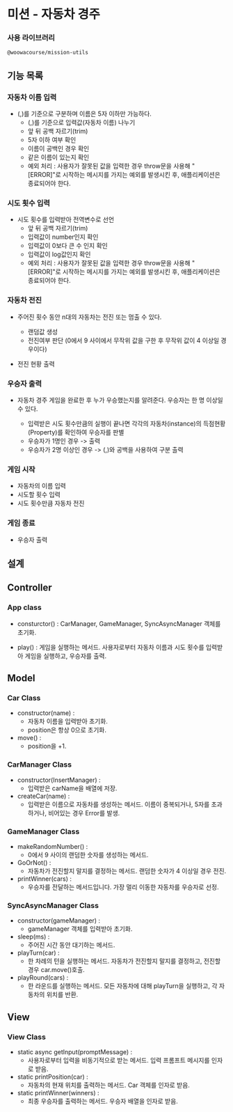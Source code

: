 # 미션 - 자동차 경주

### 사용 라이브러리

    @woowacourse/mission-utils

## 기능 목록

### 자동차 이름 입력

- (,)를 기준으로 구분하며 이름은 5자 이하만 가능하다.
  - (,)를 기준으로 입력값(자동차 이름) 나누기
  - 앞 뒤 공백 자르기(trim)
  - 5자 이하 여부 확인
  - 이름이 공백인 경우 확인
  - 같은 이름이 있는지 확인
  - 예외 처리 : 사용자가 잘못된 값을 입력한 경우 throw문을 사용해 "[ERROR]"로 시작하는 메시지를 가지는 예외를 발생시킨 후, 애플리케이션은 종료되어야 한다.

### 시도 횟수 입력

- 시도 횟수를 입력받아 전역변수로 선언
  - 앞 뒤 공백 자르기(trim)
  - 입력값이 number인지 확인
  - 입력값이 0보다 큰 수 인지 확인
  - 입력값이 log값인지 확인
  - 예외 처리 : 사용자가 잘못된 값을 입력한 경우 throw문을 사용해 "[ERROR]"로 시작하는 메시지를 가지는 예외를 발생시킨 후, 애플리케이션은 종료되어야 한다.

### 자동차 전진

- 주어진 횟수 동안 n대의 자동차는 전진 또는 멈출 수 있다.

  - 랜덤값 생성
  - 전진여부 판단 (0에서 9 사이에서 무작위 값을 구한 후 무작위 값이 4 이상일 경우이다)

- 전진 현황 출력

### 우승자 출력

- 자동차 경주 게임을 완료한 후 누가 우승했는지를 알려준다. 우승자는 한 명 이상일 수 있다.

  - 입력받은 시도 횟수만큼의 실행이 끝나면 각각의 자동차(instance)의 득점현황(Property)를 확인하여 우승자를 판별
  - 우승자가 1명인 경우 -> 출력
  - 우승자가 2명 이상인 경우 -> (,)와 공백을 사용하여 구분 출력

### 게임 시작

- 자동차의 이름 입력
- 시도할 횟수 입력
- 시도 횟수만큼 자동차 전진

### 게임 종료

- 우승자 출력

## 설계

## Controller

### App class

- consturctor() : CarManager, GameManager, SyncAsyncManager 객체를 초기화.

- play() : 게임을 실행하는 메서드. 사용자로부터 자동차 이름과 시도 횟수를 입력받아 게임을 실행하고, 우승자를 출력.

## Model

### Car Class

- constructor(name) :
  - 자동차 이름을 입력받아 초기화.
  - position은 항상 0으로 초기화.
- move() :
  - position을 +1.

### CarManager Class

- constructor(InsertManager) :
  - 입력받은 carName을 배열에 저장.
- createCar(name) :
  - 입력받은 이름으로 자동차를 생성하는 메서드. 이름이 중복되거나, 5자를 초과하거나, 비어있는 경우 Error를 발생.

### GameManager Class

- makeRandomNumber() :
  - 0에서 9 사이의 랜덤한 숫자를 생성하는 메서드.
- GoOrNot() :
  - 자동차가 전진할지 말지를 결정하는 메서드. 랜덤한 숫자가 4 이상일 경우 전진.
- printWinner(cars) :
  - 우승자를 전달하는 메서드입니다. 가장 멀리 이동한 자동차를 우승자로 선정.

### SyncAsyncManager Class

- constructor(gameManager) :
  - gameManager 객체를 입력받아 초기화.
- sleep(ms) :
  - 주어진 시간 동안 대기하는 메서드.
- playTurn(car) :
  - 한 차례의 턴을 실행하는 메서드. 자동차가 전진할지 말지를 결정하고, 전진할 경우 car.move()호출.
- playRound(cars) :
  - 한 라운드를 실행하는 메서드. 모든 자동차에 대해 playTurn을 실행하고, 각 자동차의 위치를 반환.

## View

### View Class

- static async getInput(promptMessage) :
  - 사용자로부터 입력을 비동기적으로 받는 메서드. 입력 프롬프트 메시지를 인자로 받음.
- static printPosition(car) :
  - 자동차의 현재 위치를 출력하는 메서드. Car 객체를 인자로 받음.
- static printWinner(winners) :
  - 최종 우승자를 출력하는 메서드. 우승자 배열을 인자로 받음.
